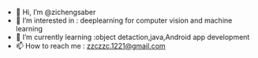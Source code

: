 - 👋 Hi, I’m @zichengsaber
- 👀 I’m interested in : deeplearning for computer vision and machine learning
- 🌱 I’m currently learning :object detaction,java,Android app development
- 📫 How to reach me : zzczzc.1221@gmail.com

<!---
zichengsaber/zichengsaber is a ✨ special ✨ repository because its `README.md` (this file) appears on your GitHub profile.
You can click the Preview link to take a look at your changes.
--->
